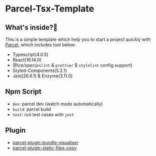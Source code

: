 # Parcel-Tsx-Template

## What's inside?🤔

This is a simple template which help you to start a project quickly with [Parcel](https://github.com/parcel-bundler/parcel), which includes tool below:

- Typescript(4.0.5)
- React(16.14.0)
- @Ice/spec(`eslint` & `prettier` \$ `stylelint` config support)
- Styled-Components(5.2.1)
- Jest(26.6.1) & Enzyme(3.11.0)

## Npm Script

- `dev`: parcel dev (watch mode automatically)
- `build`: parcel build
- `test`: run test cases with `jest`

## Plugin

- [parcel-plugin-bundle-visualiser](https://github.com/gregtillbrook/parcel-plugin-bundle-visualiser)
- [parcel-plugin-static-files-copy](https://github.com/elwin013/parcel-plugin-static-files-copy)
